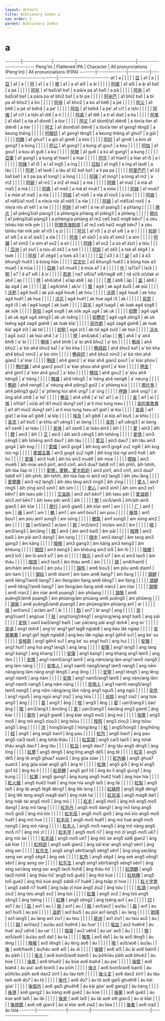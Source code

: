 ```yaml
---
layout: default
title: Wiktionary Index a
nav_order: 1
parent: Wiktionary Index
---
```


# a

--------|---------------|-----------|------------------------------|--------------------------
Peng'im | Flattened IPA | Character | All pronunciations (Peng'im) | All pronunciations (FIPA)
--------|---------------|-----------|------------------------------|--------------------------
a1 | a | | |
| | [亞](https://en.wiktionary.org/wiki/亞) | a1 | a
| | [亞](https://en.wiktionary.org/wiki/亞) | a1 | a
| | [阿](https://en.wiktionary.org/wiki/阿) | a1 | a
| | [鴉](https://en.wiktionary.org/wiki/鴉) | a1 | a
a1 ai5 | a āi | | |
| | [阿嬡](https://en.wiktionary.org/wiki/阿嬡) | a1 ai5 | a āi
a1 ba1 | a pa | | |
| | [阿爸](https://en.wiktionary.org/wiki/阿爸) | a1 ba5/a1 ba1 | a pā/a pa
a1 ba5 | a pā | | |
| | [阿爸](https://en.wiktionary.org/wiki/阿爸) | a1 ba5/a1 ba1 | a pā/a pa
a1 bhi2 ba1 | a bì pa | | |
| | [阿米巴](https://en.wiktionary.org/wiki/阿米巴) | a1 bhi2 ba1 | a bì pa
a1 bho2 | a bò | | |
| | [阿母](https://en.wiktionary.org/wiki/阿母) | a1 bho2 | a bò
a1 bê6 | a pé | | |
| | [阿父](https://en.wiktionary.org/wiki/阿父) | a1 bê6 | a pé
a1 bêh4 | a pe’ | | |
| | [阿伯](https://en.wiktionary.org/wiki/阿伯) | a1 bêh4 | a pe’
a1 ci1 | a tshi | | |
| | [阿嗤](https://en.wiktionary.org/wiki/阿嗤) | a1 ci1 | a tshi
a1 di6 | a tí | | |
| | [阿弟](https://en.wiktionary.org/wiki/阿弟) | a1 di6 | a tí
a1 dia1 | a tia | | |
| | [阿爹](https://en.wiktionary.org/wiki/阿爹) | a1 dia1 | a tia
a1 dion6 | a tíor | | |
| | [阿丈](https://en.wiktionary.org/wiki/阿丈) | a1 dion6/a1 diên6 | a tíor/a tíer
a1 diên6 | a tíer | | |
| | [阿丈](https://en.wiktionary.org/wiki/阿丈) | a1 dion6/a1 diên6 | a tíor/a tíer
a1 geng1 têng5 | a keung thēng | | |
| | [阿根廷](https://en.wiktionary.org/wiki/阿根廷) | a1 geng1 têng5 | a keung thēng
a1 ghui7 | a gǔi | | |
| | [阿魏](https://en.wiktionary.org/wiki/阿魏) | a1 ghui7 | a gǔi
a1 gim6 | a kím | | |
| | [阿妗](https://en.wiktionary.org/wiki/阿妗) | a1 gim6 | a kím
a1 gong1 | a kong | | |
| | [阿公](https://en.wiktionary.org/wiki/阿公) | a1 gong1 | a kong
a1 gou1 | a kou | | |
| | [阿姑](https://en.wiktionary.org/wiki/阿姑) | a1 gou1 | a kou
a1 gu6 | a kú | | |
| | [阿舅](https://en.wiktionary.org/wiki/阿舅) | a1 gu6 | a kú
a1 gung1 | a kung | | |
| | [亞軍](https://en.wiktionary.org/wiki/亞軍) | a1 gung1 | a kung
a1 hian1 | a hiar | | |
| | [阿兄](https://en.wiktionary.org/wiki/阿兄) | a1 hian1 | a hiar
a1 i5 | a ī | | |
| | [阿姨](https://en.wiktionary.org/wiki/阿姨) | a1 i5 | a ī
a1 ing5 | a īng | | |
| | [亞鉛](https://en.wiktionary.org/wiki/亞鉛) | a1 ing5 | a īng
a1 lao6 | a láu | | |
| | [阿老](https://en.wiktionary.org/wiki/阿老) | a1 lao6 | a láu
a1 li2 ba1 ba1 | a lì pa pa | | |
| | [阿里巴巴](https://en.wiktionary.org/wiki/阿里巴巴) | a1 li2 ba1 ba1 | a lì pa pa
a1 long1 | a long | | |
| | [阿窿](https://en.wiktionary.org/wiki/阿窿) | a1 long1 | a long
a1 m2 | a m2 | | |
| | [阿姆](https://en.wiktionary.org/wiki/阿姆) | a1 m2 | a m2
a1 ma2 | a mà | | |
| | [阿媽](https://en.wiktionary.org/wiki/阿媽) | a1 ma2 | a mà
a1 ma5 | a mā | | |
| | [阿媽](https://en.wiktionary.org/wiki/阿媽) | a1 ma5 | a mā
a1 muê7 | a mǔe | | |
| | [阿妹](https://en.wiktionary.org/wiki/阿妹) | a1 muê7 | a mǔe
a1 nia5 | a nīa | | |
| | [阿娘](https://en.wiktionary.org/wiki/阿娘) | a1 nia5 | a nīa
a1 nio5 | a nīo | | |
| | [阿娘](https://en.wiktionary.org/wiki/阿娘) | a1 niê5/a1 nio5 | a nīe/a nīo
a1 niê5 | a nīe | | |
| | [阿娘](https://en.wiktionary.org/wiki/阿娘) | a1 niê5/a1 nio5 | a nīe/a nīo
a1 nê1 | a ne | | |
| | [阿姈](https://en.wiktionary.org/wiki/阿姈) | a1 nê1 | a ne
a1 piang3 | a phǐang | | |
| | [鴉片](https://en.wiktionary.org/wiki/鴉片) | a1 piêng3/a1 piang3 | a phǐeng/a phǐang
a1 piêng3 | a phǐeng | | |
| | [鴉片](https://en.wiktionary.org/wiki/鴉片) | a1 piêng3/a1 piang3 | a phǐeng/a phǐang
a1 re2 ce5 hai2 mig8 bên7 | a zèu tshēu hài mīk pěr | | |
| | [阿爾茨海默病](https://en.wiktionary.org/wiki/阿爾茨海默病) | a1 re2 ce5 hai2 mig8 bên7 | a zèu tshēu hài mīk pěr
a1 ri5 | a zī | | |
| | [阿兒](https://en.wiktionary.org/wiki/阿兒) | a1 ri5 | a zī
a1 si6 | a sí | | |
| | [抑是](https://en.wiktionary.org/wiki/抑是) | a1 si6 | a sí
a1 sia3 | a sǐa | | |
| | [阿舍](https://en.wiktionary.org/wiki/阿舍) | a1 sia3 | a sǐa
a1 sim2 | a sìm | | |
| | [阿嬸](https://en.wiktionary.org/wiki/阿嬸) | a1 sim2 | a sìm
a1 so2 | a sò | | |
| | [阿嫂](https://en.wiktionary.org/wiki/阿嫂) | a1 so2 | a sò
a1 ziu1 | a tsiu | | |
| | [亞洲](https://en.wiktionary.org/wiki/亞洲) | a1 ziu1 | a tsiu
a1 zê2 | a tsè | | |
| | [阿姐](https://en.wiktionary.org/wiki/阿姐) | a1 zê2 | a tsè
a1 zêg4 | a tsek | | |
| | [阿叔](https://en.wiktionary.org/wiki/阿叔) | a1 zêg4 | a tsek
a3 | ǎ | | |
| | [亞](https://en.wiktionary.org/wiki/亞) | a3 | ǎ
| | [詏](https://en.wiktionary.org/wiki/詏) | a3 | ǎ
a3 bhung5 huê3 | ǎ būng hǔe | | |
| | [亞文化](https://en.wiktionary.org/wiki/亞文化) | a3 bhung5 huê3 | ǎ būng hǔe
a3 mua5 | ǎ mūa | | |
| | [亞麻](https://en.wiktionary.org/wiki/亞麻) | a3 mua5 | ǎ mūa
a7 | ǎ | | |
| | [也](https://en.wiktionary.org/wiki/也) | ia7/a7 | ǐa/ǎ
| | [啊](https://en.wiktionary.org/wiki/啊) | a7 | ǎ
a7 si6 | ǎ sí | | |
| | [若是](https://en.wiktionary.org/wiki/若是) | na7 si6/a7 si6/riag8 si6 | nǎ sí/ǎ sí/zīak sí
ab4 | ap | | |
| | [押](https://en.wiktionary.org/wiki/押) | ah4/ab4 | a’/ap
ab8 | āp | | |
| | [匣](https://en.wiktionary.org/wiki/匣) | ab8 | āp
| | [盒](https://en.wiktionary.org/wiki/盒) | ab8 | āp
ag4 | ak | | |
| | [惡](https://en.wiktionary.org/wiki/惡) | ag4/oh4 | ak/o’
| | [揠](https://en.wiktionary.org/wiki/揠) | ag4 | ak
ag4 bui5 | ak pūi | | |
| | [沃肥](https://en.wiktionary.org/wiki/沃肥) | ag4 bui5 | ak pūi
ag4 hou6 | ak hóu | | |
| | [沃雨](https://en.wiktionary.org/wiki/沃雨) | ag4 hou6 | ak hóu
ag4 huê1 | ak hue | | |
| | [沃花](https://en.wiktionary.org/wiki/沃花) | ag4 huê1 | ak hue
ag4 i3 | ak ǐ | | |
| | [惡意](https://en.wiktionary.org/wiki/惡意) | ag4 i3 | ak ǐ
ag4 luag4 | ak luak | | |
| | [惡劣](https://en.wiktionary.org/wiki/惡劣) | ag4 luag4 | ak luak
ag4 sog8 | ak sōk | | |
| | [惡俗](https://en.wiktionary.org/wiki/惡俗) | ag4 sog8 | ak sōk
ag4 ug4 | ak uk | | |
| | [抑鬱](https://en.wiktionary.org/wiki/抑鬱) | ag4 ug4 | ak uk
ag4 ug4 zêng3 | ak uk tsěng | | |
| | [抑鬱症](https://en.wiktionary.org/wiki/抑鬱症) | ag4 ug4 zêng3 | ak uk tsěng
ag4 zag4 giah8 | ak tsak kīa’ | | |
| | [惡作劇](https://en.wiktionary.org/wiki/惡作劇) | ag4 zag4 giah8 | ak tsak kīa’
ag4 zi3 | ak tsǐ | | |
| | [抑制](https://en.wiktionary.org/wiki/抑制) | ag4 zi3 | ak tsǐ
ag4 zui2 | ak tsùi | | |
| | [沃水](https://en.wiktionary.org/wiki/沃水) | ag4 zui2 | ak tsùi
ah4 | a’ | | |
| | [押](https://en.wiktionary.org/wiki/押) | ah4/ab4 | a’/ap
| | [鴨](https://en.wiktionary.org/wiki/鴨) | ah4 | a’
ah4 bhi6 | a’ bí | | |
| | [鴨咪](https://en.wiktionary.org/wiki/鴨咪) | ah4 bhi6 | a’ bí
ah4 bho2 | a’ bò | | |
| | [鴨母](https://en.wiktionary.org/wiki/鴨母) | ah4 bho2 | a’ bò
ah4 bho2 ka1 | a’ bò kha | | |
| | [鴨母跤](https://en.wiktionary.org/wiki/鴨母跤) | ah4 bho2 ka1 | a’ bò kha
ah4 bho2 nim3 | a’ bò nǐm | | |
| | [鴨母捻](https://en.wiktionary.org/wiki/鴨母捻) | ah4 bho2 nim3 | a’ bò nǐm
ah4 gian2 | a’ kìar | | |
| | [鴨囝](https://en.wiktionary.org/wiki/鴨囝) | ah4 gian2 | a’ kìar
ah4 gian2 pou1 | a’ kìar phou | | |
| | [鴨仔鋪](https://en.wiktionary.org/wiki/鴨仔鋪) | ah4 gian2 pou1 | a’ kìar phou
ah4 gim1 | a’ kim | | |
| | [押金](https://en.wiktionary.org/wiki/押金) | ah4 gim1 | a’ kim
ah4 gou2 | a’ kòu | | |
| | [鴨牯](https://en.wiktionary.org/wiki/鴨牯) | ah4 gou2 | a’ kòu
ah4 hêng5 | a’ hēng | | |
| | [鴨雄](https://en.wiktionary.org/wiki/鴨雄) | ah4 hêng5 | a’ hēng
ah4 neng6 | a’ néung | | |
| | [鴨卵](https://en.wiktionary.org/wiki/鴨卵) | ah4 neng6 | a’ néung
ah4 piêng3 gui2 | a’ phǐeng kùi | | |
| | [鴉片鬼](https://en.wiktionary.org/wiki/鴉片鬼) | ah4 piêng3 gui2 | a’ phǐeng kùi
ah4 ung7 | a’ ǔng | | |
| | [押韻](https://en.wiktionary.org/wiki/押韻) | ah4 ung7 | a’ ǔng
ah4 zih8 | a’ tsī’ | | |
| | [鴨舌](https://en.wiktionary.org/wiki/鴨舌) | ah4 zih8 | a’ tsī’
ai1 | ai | | |
| | [哀](https://en.wiktionary.org/wiki/哀) | ai1 | ai
| | [挨](https://en.wiktionary.org/wiki/挨) | oi1/ai1 | oi/ai
ai1 di1 mui2 dung1 ze1 | ai ti mùi tung tseu | | |
| | [哀的美敦書](https://en.wiktionary.org/wiki/哀的美敦書) | ai1 di1 mui2 dung1 ze1 | ai ti mùi tung tseu
ai1 gia1 | ai kia | | |
| | [哀家](https://en.wiktionary.org/wiki/哀家) | ai1 gia1 | ai kia
ai1 gib8 | ai kīp | | |
| | [埃及](https://en.wiktionary.org/wiki/埃及) | ai1 gib8 | ai kīp
ai1 kiu5 | ai khīu | | |
| | [哀求](https://en.wiktionary.org/wiki/哀求) | ai1 kiu5 | ai khīu
ai1 uêng3 | ai ǔeng | | |
| | [哀怨](https://en.wiktionary.org/wiki/哀怨) | ai1 uêng3 | ai ǔeng
ai1 zao6 | ai tsáu | | |
| | [哀悼](https://en.wiktionary.org/wiki/哀悼) | ai1 zao6 | ai tsáu
ain3 | ǎih | | |
| | [愛](https://en.wiktionary.org/wiki/愛) | ain3 | ǎih
| | [曖](https://en.wiktionary.org/wiki/曖) | ain3 | ǎih
| | [艾](https://en.wiktionary.org/wiki/艾) | ain3 | ǎih
ain3 cêng5 | ǎih tshēng | | |
| | [愛情](https://en.wiktionary.org/wiki/愛情) | ain3 cêng5 | ǎih tshēng
ain3 dao7 | ǎih tǎu | | |
| | [愛豆](https://en.wiktionary.org/wiki/愛豆) | ain3 dao7 | ǎih tǎu
ain3 gog4 | ǎih kog | | |
| | [愛國](https://en.wiktionary.org/wiki/愛國) | ain3 gog4 | ǎih kog
ain3 gog4 zu2 ngi6 | ǎih kog tsù ngí | | |
| | [愛國主義](https://en.wiktionary.org/wiki/愛國主義) | ain3 gog4 zu2 ngi6 | ǎih kog tsù ngí
ain3 hu6 | ǎih hú | | |
| | [愛護](https://en.wiktionary.org/wiki/愛護) | ain3 hu6 | ǎih hú
ain3 muê6 | ǎih múe | | |
| | [曖昧](https://en.wiktionary.org/wiki/曖昧) | ain3 muê6 | ǎih múe
ain3 pin1, ain3 cin1, ain3 dua7 liab8 ni1 | ǎih phih, ǎih tshih, ǎih tǔa līap ni | | |
| | [愛便，愛鮮，愛大粒奶](https://en.wiktionary.org/wiki/愛便，愛鮮，愛大粒奶) | ain3 pin1, ain3 cin1, ain3 dua7 liab8 ni1 | ǎih phih, ǎih tshih, ǎih tǔa līap ni
ain3 re2 lang5 | ǎih zèu lāng | | |
| | [愛爾蘭](https://en.wiktionary.org/wiki/愛爾蘭) | ain3 re2 lang5 | ǎih zèu lāng
ain3 ring5 | ǎih zīng | | |
| | [愛人](https://en.wiktionary.org/wiki/愛人) | ain3 ring5 | ǎih zīng
ain3 sim1 | ǎih sim | | |
| | [愛心](https://en.wiktionary.org/wiki/愛心) | ain3 sim1 | ǎih sim
ain3 ze1 bên7 | ǎih tseu pěr | | |
| | [艾滋病](https://en.wiktionary.org/wiki/艾滋病) | ain3 ze1 bên7 | ǎih tseu pěr
| | [愛滋病](https://en.wiktionary.org/wiki/愛滋病) | ain3 ze1 bên7 | ǎih tseu pěr
ain5 | āih | | |
| | [閒](https://en.wiktionary.org/wiki/閒) | oin5/ain5 | ōih/āih
ain5 gian5 | āih kīar | | |
| | [閒行](https://en.wiktionary.org/wiki/閒行) | ain5 gian5 | āih kīar
am1 | am | | |
| | [厂](https://en.wiktionary.org/wiki/厂) | am1 | am
| | [庵](https://en.wiktionary.org/wiki/庵) | am1 | am
| | [鵪](https://en.wiktionary.org/wiki/鵪) | am1 | am
am1 bou1 | am pou | | |
| | [庵埠](https://en.wiktionary.org/wiki/庵埠) | am1 bou1 | am pou
am1 sung5 | am sūng | | |
| | [鵪鶉](https://en.wiktionary.org/wiki/鵪鶉) | am1 sung5 | am sūng
am2 | àm | | |
| | [揞](https://en.wiktionary.org/wiki/揞) | an1/am2 | ar/àm
| | [飲](https://en.wiktionary.org/wiki/飲) | im2/am2 | ìm/àm
am3 | ǎm | | |
| | [暗](https://en.wiktionary.org/wiki/暗) | am3/ang3 | ǎm/ǎng
| | [黯](https://en.wiktionary.org/wiki/黯) | am3 | ǎm
am3 bai5 | ǎm pāi | | |
| | [暗牌](https://en.wiktionary.org/wiki/暗牌) | am3 bai5 | ǎm pāi
am3 dang1 | ǎm tang | | |
| | [暗中](https://en.wiktionary.org/wiki/暗中) | am3 dang1 | ǎm tang
am3 gang3 | ǎm kǎng | | |
| | [暗槓](https://en.wiktionary.org/wiki/暗槓) | am3 gang3 | ǎm kǎng
am3 keng3 | ǎm khěung | | |
| | [暗囥](https://en.wiktionary.org/wiki/暗囥) | am3 keng3 | ǎm khěung
am3 lo5 | ǎm lō | | |
| | [暗螺](https://en.wiktionary.org/wiki/暗螺) | am3 lo5 | ǎm lō
am3 si7 | ǎm sǐ | | |
| | [暗示](https://en.wiktionary.org/wiki/暗示) | am3 si7 | ǎm sǐ
am3 tao5 | ǎm thāu | | |
| | [暗頭](https://en.wiktionary.org/wiki/暗頭) | am3 tao5 | ǎm thāu
am6 | ám | | |
| | [頷](https://en.wiktionary.org/wiki/頷) | am6/ham5 | ám/hām
am6 bou3 | ám pǒu | | |
| | [頷布](https://en.wiktionary.org/wiki/頷布) | am6 bou3 | ám pǒu
am6 diam1 | ám tiam | | |
| | [頷砧](https://en.wiktionary.org/wiki/頷砧) | am6 diam1 | ám tiam
am6 liang7 | ám lǐang | | |
| | [頷鏈](https://en.wiktionary.org/wiki/頷鏈) | am6 liêng7/am6 liang7 | ám lǐeng/ám lǐang
am6 liêng7 | ám lǐeng | | |
| | [頷鏈](https://en.wiktionary.org/wiki/頷鏈) | am6 liêng7/am6 liang7 | ám lǐeng/ám lǐang
am6 nian2 | ám nìar | | |
| | [頷領](https://en.wiktionary.org/wiki/頷領) | am6 nian2 | ám nìar
am6 puang5 | ám phūang | | |
| | [頷盤](https://en.wiktionary.org/wiki/頷盤) | am6 puêng5/am6 puang5 | ám phūeng/ám phūang
am6 puêng5 | ám phūeng | | |
| | [頷盤](https://en.wiktionary.org/wiki/頷盤) | am6 puêng5/am6 puang5 | ám phūeng/ám phūang
an1 | ar | | |
| | [揞](https://en.wiktionary.org/wiki/揞) | an1/am2 | ar/àm
an7 | ǎr | | |
| | [餡](https://en.wiktionary.org/wiki/餡) | an7 | ǎr
ang1 | ang | | |
| | [安](https://en.wiktionary.org/wiki/安) | ang1/uan1 | ang/uar
| | [翁](https://en.wiktionary.org/wiki/翁) | ang1/ong1/êng1 | ang/ong/eng
ang1 bai5 | ang pāi | | |
| | [安排](https://en.wiktionary.org/wiki/安排) | uan1 bai5/ang1 bai5 | uar pāi/ang pāi
ang1 doh4 | ang to’ | | |
| | [安卓](https://en.wiktionary.org/wiki/安卓) | ang1 doh4 | ang to’
ang1 ge1 lag8 ngiab8 | ang keu lāk ngīap | | |
| | [安居樂業](https://en.wiktionary.org/wiki/安居樂業) | ang1 ge1 lag8 ngiab8 | ang keu lāk ngīap
ang1 gêh4 su1 | ang ke’ su | | |
| | [安格斯](https://en.wiktionary.org/wiki/安格斯) | ang1 gêh4 su1 | ang ke’ su
ang1 hui1 | ang hui | | |
| | [安徽](https://en.wiktionary.org/wiki/安徽) | ang1 hui1 | ang hui
ang1 iang5 | ang īang | | |
| | [安陽](https://en.wiktionary.org/wiki/安陽) | ang1 iang5 | ang īang
ang1 kang1 | ang khang | | |
| | [安康](https://en.wiktionary.org/wiki/安康) | ang1 kang1 | ang khang
ang1 lam5 | ang lām | | |
| | [安南](https://en.wiktionary.org/wiki/安南) | ang1 nam5/ang1 lam5 | ang nām/ang lām
ang1 lam5 nang5 | ang lām nāng | | |
| | [安南人](https://en.wiktionary.org/wiki/安南人) | ang1 nam5 nang5/ang1 lam5 nang5 | ang nām nāng/ang lām nāng
ang1 lêng5 | ang lēng | | |
| | [安寧](https://en.wiktionary.org/wiki/安寧) | ang1 lêng5 | ang lēng
ang1 nam5 | ang nām | | |
| | [安南](https://en.wiktionary.org/wiki/安南) | ang1 nam5/ang1 lam5 | ang nām/ang lām
ang1 nam5 nang5 | ang nām nāng | | |
| | [安南人](https://en.wiktionary.org/wiki/安南人) | ang1 nam5 nang5/ang1 lam5 nang5 | ang nām nāng/ang lām nāng
ang1 ngui5 | ang ngūi | | |
| | [安危](https://en.wiktionary.org/wiki/安危) | ang1 ngui5 | ang ngūi
ang1 zia2 | ang tsìa | | |
| | [翁姐](https://en.wiktionary.org/wiki/翁姐) | ang1 zia2 | ang tsìa
ang3 | ǎng | | |
| | [宴](https://en.wiktionary.org/wiki/宴) | ang3 | ǎng
| | [按](https://en.wiktionary.org/wiki/按) | ang3 | ǎng
| | [晏](https://en.wiktionary.org/wiki/晏) | uan3/ang3 | ǔar/ǎng
| | [暗](https://en.wiktionary.org/wiki/暗) | am3/ang3 | ǎm/ǎng
| | [案](https://en.wiktionary.org/wiki/案) | uan3/ang3 | ǔar/ǎng
ang3 gian6 | ǎng kíar | | |
| | [案件](https://en.wiktionary.org/wiki/案件) | ang3 gian6 | ǎng kíar
ang3 mo5 | ǎng mō | | |
| | [按摩](https://en.wiktionary.org/wiki/按摩) | ang3 mo5 | ǎng mō
ang3 ziou3 | ǎng tsǐou | | |
| | [按照](https://en.wiktionary.org/wiki/按照) | ang3 ziou3 | ǎng tsǐou
ang5 | āng | | |
| | [洪](https://en.wiktionary.org/wiki/洪) | hong5/ang5 | hōng/āng
| | [紅](https://en.wiktionary.org/wiki/紅) | ang5/hong5 | āng/hōng
| | [絚](https://en.wiktionary.org/wiki/絚) | ang5 | āng
ang5 bao1 | āng pau | | |
| | [紅包](https://en.wiktionary.org/wiki/紅包) | ang5 bao1 | āng pau
ang5 cai3 tao5 | āng tshǎi thāu | | |
| | [紅菜頭](https://en.wiktionary.org/wiki/紅菜頭) | ang5 cai3 tao5 | āng tshǎi thāu
ang5 dao7 | āng tǎu | | |
| | [紅豆](https://en.wiktionary.org/wiki/紅豆) | ang5 dao7 | āng tǎu
ang5 ding5 | āng tīng | | |
| | [紅塵](https://en.wiktionary.org/wiki/紅塵) | ang5 ding5 | āng tīng
ang5 dê5 | āng tē | | |
| | [紅茶](https://en.wiktionary.org/wiki/紅茶) | ang5 dê5 | āng tē
ang5 ghua7 suan3 | āng gǔa sǔar | | |
| | [紅外線](https://en.wiktionary.org/wiki/紅外線) | ang5 ghua7 suan3 | āng gǔa sǔar
ang5 gi5 | āng kī | | |
| | [紅旗](https://en.wiktionary.org/wiki/紅旗) | ang5 gi5 | āng kī
ang5 go1 li2 | āng ko lì | | |
| | [紅哥鯉](https://en.wiktionary.org/wiki/紅哥鯉) | ang5 go1 li2 | āng ko lì
ang5 gung1 | āng kung | | |
| | [紅軍](https://en.wiktionary.org/wiki/紅軍) | ang5 gung1 | āng kung
ang5 huê2 hia6 | āng hùe hía | | |
| | [紅火蟻](https://en.wiktionary.org/wiki/紅火蟻) | ang5 huê2 hia6 | āng hùe hía
ang5 lai5 | āng lāi | | |
| | [紅梨](https://en.wiktionary.org/wiki/紅梨) | ang5 lai5 | āng lāi
ang5 lêg8 dêng1 | āng lēk teng | | |
| | [紅綠燈](https://en.wiktionary.org/wiki/紅綠燈) | ang5 lêg8 dêng1 | āng lēk teng
ang5 mag8 dai1 | āng māk tai | | |
| | [紅目呆](https://en.wiktionary.org/wiki/紅目呆) | ang5 mag8 dai1 | āng māk tai
ang5 mo5 | āng mō | | |
| | [紅毛](https://en.wiktionary.org/wiki/紅毛) | ang5 mo5 | āng mō
ang5 mo5 dang1 | āng mō tang | | |
| | [紅毛丹](https://en.wiktionary.org/wiki/紅毛丹) | ang5 mo5 dang1 | āng mō tang
ang5 mo5 gio5 | āng mō kīo | | |
| | [紅毛茄](https://en.wiktionary.org/wiki/紅毛茄) | ang5 mo5 gio5 | āng mō kīo
ang5 mo5 huê1 | āng mō hue | | |
| | [紅毛灰](https://en.wiktionary.org/wiki/紅毛灰) | ang5 mo5 huê1 | āng mō hue
ang5 mo5 nang5 | āng mō nāng | | |
| | [紅毛人](https://en.wiktionary.org/wiki/紅毛人) | ang5 mo5 nang5 | āng mō nāng
ang5 mo5 ri7 | āng mō zǐ | | |
| | [紅毛字](https://en.wiktionary.org/wiki/紅毛字) | ang5 mo5 ri7 | āng mō zǐ
ang5 mo5 uê7 | āng mō ǔe | | |
| | [紅毛話](https://en.wiktionary.org/wiki/紅毛話) | ang5 mo5 uê7 | āng mō ǔe
ang5 sai6 gian2 | āng sái kìar | | |
| | [紅柿囝](https://en.wiktionary.org/wiki/紅柿囝) | ang5 sai6 gian2 | āng sái kìar
ang5 sing1 sên1 | āng sing ser | | |
| | [紅先生](https://en.wiktionary.org/wiki/紅先生) | ang5 sing1 sên1/ang5 sêng1 sên1 | āng sing ser/āng seng ser
ang5 sêg4 | āng sek | | |
| | [紅色](https://en.wiktionary.org/wiki/紅色) | ang5 sêg4 | āng sek
ang5 sêng1 sên1 | āng seng ser | | |
| | [紅先生](https://en.wiktionary.org/wiki/紅先生) | ang5 sing1 sên1/ang5 sêng1 sên1 | āng sing ser/āng seng ser
ang5 tao5 hoh8 | āng thāu hō’ | | |
| | [紅頭鶴](https://en.wiktionary.org/wiki/紅頭鶴) | ang5 tao5 hoh8 | āng thāu hō’
ang5 to5 guê2 | āng thō kùe | | |
| | [紅桃粿](https://en.wiktionary.org/wiki/紅桃粿) | ang5 to5 guê2 | āng thō kùe
ang5 zab8 ri7 huê6 | āng tsāp zǐ húe | | |
| | [紅十字會](https://en.wiktionary.org/wiki/紅十字會) | ang5 zab8 ri7 huê6 | āng tsāp zǐ húe
ang5 ziu2 | āng tsìu | | |
| | [紅酒](https://en.wiktionary.org/wiki/紅酒) | ang5 ziu2 | āng tsìu
ang5 zo2 | āng tsò | | |
| | [紅棗](https://en.wiktionary.org/wiki/紅棗) | ang5 zo2 | āng tsò
ang5 zêng2 | āng tsèng | | |
| | [紅腫](https://en.wiktionary.org/wiki/紅腫) | ang5 zêng2 | āng tsèng
ao1 | au | | |
| | [凹](https://en.wiktionary.org/wiki/凹) | ao1 | au
| | [區](https://en.wiktionary.org/wiki/區) | ao1 | au
| | [歐](https://en.wiktionary.org/wiki/歐) | ao1 | au
| | [毆](https://en.wiktionary.org/wiki/毆) | ao1/ao2 | au/àu
| | [甌](https://en.wiktionary.org/wiki/甌) | ao1 | au
ao1 bui5 | au pūi | | |
| | [漚肥](https://en.wiktionary.org/wiki/漚肥) | ao1 bui5 | au pūi
ao1 iang5 | au īang | | |
| | [歐陽](https://en.wiktionary.org/wiki/歐陽) | ao1 iang5 | au īang
ao1 ziu1 | au tsiu | | |
| | [歐洲](https://en.wiktionary.org/wiki/歐洲) | ao1 ziu1 | au tsiu
ao2 | àu | | |
| | [毆](https://en.wiktionary.org/wiki/毆) | ao1/ao2 | au/àu
ao2 huêh4 | àu hue’ | | |
| | [嘔血](https://en.wiktionary.org/wiki/嘔血) | ao2 huêh4 | àu hue’
ao2 uêh4 | àu ue’ | | |
| | [嘔噦](https://en.wiktionary.org/wiki/嘔噦) | ao2 uêh4 | àu ue’
ao5 | āu | | |
| | [喉](https://en.wiktionary.org/wiki/喉) | ao5/ao6 | āu/áu
ao5 da1 | āu ta | | |
| | [喉焦](https://en.wiktionary.org/wiki/喉焦) | ao5 da1 | āu ta
ao5 lêng5 | āu lēng | | |
| | [喉嚨](https://en.wiktionary.org/wiki/喉嚨) | ao5 lêng5 | āu lēng
ao6 | áu | | |
| | [喉](https://en.wiktionary.org/wiki/喉) | ao5/ao6 | āu/áu
| | [後](https://en.wiktionary.org/wiki/後) | ao6/hao6 | áu/háu
ao6 ai5 | áu āi | | |
| | [後嬡](https://en.wiktionary.org/wiki/後嬡) | ao6 ai5 | áu āi
ao6 bain5 | áu pāih | | |
| | [後爿](https://en.wiktionary.org/wiki/後爿) | ao6 boin5/ao6 bain5 | áu pōih/áu pāih
ao6 bhuê2 | áu bùe | | |
| | [後尾](https://en.wiktionary.org/wiki/後尾) | ao6 bhuê2 | áu bùe
ao6 biah4 | áu pia’ | | |
| | [後壁](https://en.wiktionary.org/wiki/後壁) | ao6 biah4 | áu pia’
ao6 boin5 | áu pōih | | |
| | [後爿](https://en.wiktionary.org/wiki/後爿) | ao6 boin5/ao6 bain5 | áu pōih/áu pāih
ao6 dao2 zin1 | áu tàu tsih | | |
| | [後斗支](https://en.wiktionary.org/wiki/後斗支) | ao6 dao2 zin1 | áu tàu tsih
ao6 do7 | áu tǒ | | |
| | [後代](https://en.wiktionary.org/wiki/後代) | ao6 do7 | áu tǒ
ao6 gai5 ghuêh8 | áu kāi gūe’ | | |
| | [後個月](https://en.wiktionary.org/wiki/後個月) | ao6 gai5 ghuêh8 | áu kāi gūe’
ao6 gang2 | áu kàng | | |
| | [後港](https://en.wiktionary.org/wiki/後港) | ao6 gang2 | áu kàng
ao6 guê2 | áu kùe | | |
| | [後果](https://en.wiktionary.org/wiki/後果) | ao6 guê2 | áu kùe
ao6 lai5 | áu lāi | | |
| | [後來](https://en.wiktionary.org/wiki/後來) | ao6 lai5 | áu lāi
ao6 si6 gian3 | áu sí kǐar | | |
| | [後視鏡](https://en.wiktionary.org/wiki/後視鏡) | ao6 si6 gian3 | áu sí kǐar
ao6 zia2 | áu tsìa | | |
| | [後者](https://en.wiktionary.org/wiki/後者) | ao6 zia2 | áu tsìa
--------|---------------|-----------|------------------------------|--------------------------
